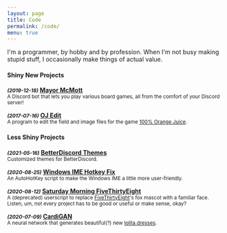 ```yaml
---
layout: page
title: Code
permalink: /code/
menu: true
---
```


I'm a programmer, by hobby and by profession. When I'm not busy making stupid stuff, I occasionally make things of actual value.


<h4><b>Shiny New Projects</b></h4>


<b><em><small>(2019-12-18)</small></em>  <a href="/mayor-mcmott/">Mayor McMott</a></b><br/>
<small>A Discord bot that lets you play various board games, all from the comfort of your Discord server!</small>


<b><em><small>(2017-07-16)</small></em>  <a href="/oj-edit/">OJ Edit</a></b><br/>
<small>A program to edit the field and image files for the game <a href="https://store.steampowered.com/app/282800/100_Orange_Juice/">100% Orange Juice</a>.</small>


<h4><b>Less Shiny Projects</b></h4>


<b><em><small>(2021-05-16)</small></em>  <a href="/discord-themes/">BetterDiscord Themes</a></b><br/>
<small>Customized themes for BetterDiscord.</small>


<b><em><small>(2020-08-25)</small></em>  <a href="/ime-fixes/">Windows IME Hotkey Fix</a></b><br/>
<small>An AutoHotKey script to make the Windows IME a little more user-friendly.</small>


<b><em><small>(2020-08-12)</small></em>  <a href="/satam-fivey/">Saturday Morning FiveThirtyEight</a></b><br/>
<small>A (deprecated) userscript to replace <a href="https://fivethirtyeight.com/">FiveThirtyEight</a>'s fox mascot with a familiar face. Listen, um, not every project has to be good or useful or make sense, okay?</small>


<b><em><small>(2020-07-09)</small></em>  <a href="/cardigan/">CardiGAN</a></b><br/>
<small>A neural network that generates beautiful(?) new <a href="https://en.wikipedia.org/wiki/Lolita_fashion">lolita dresses</a>.</small>